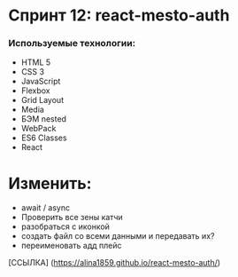 # Спринт 12: react-mesto-auth

### Используемые технологии:
* HTML 5
* CSS 3
* JavaScript
* Flexbox
* Grid Layout
* Media
* БЭМ nested
* WebPack
* ES6 Classes
* React

# Изменить:
* await / async
* Проверить все зены катчи
* разобраться с иконкой
* создать файл со всеми данными и передавать их?
* переименовать адд плейс

[ССЫЛКА] (https://alina1859.github.io/react-mesto-auth/)
